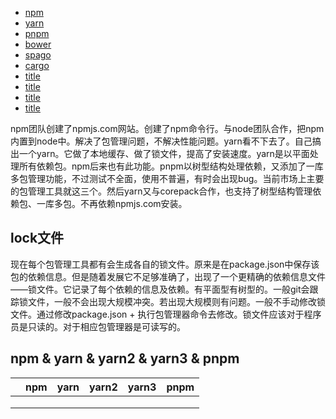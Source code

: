- [npm](/package-manager/npm/index.html)
- [yarn](/package-manager/yarn/index.html)
- [pnpm](/package-manager/pnpm/index.html)
- [bower](https://bower.io/)
- [spago]()
- [cargo](/package-manager/cargo/index.html)
- [title](/package-manager/title/index.html)
- [title](/package-manager/title/index.html)
- [title](/package-manager/title/index.html)
- [title](/package-manager/title/index.html)

npm团队创建了npmjs.com网站。创建了npm命令行。与node团队合作，把npm内置到node中。解决了包管理问题，不解决性能问题。yarn看不下去了。自己搞出一个yarn。它做了本地缓存、做了锁文件，提高了安装速度。yarn是以平面处理所有依赖包。npm后来也有此功能。pnpm以树型结构处理依赖，又添加了一库多包管理功能，不过测试不全面，使用不普遍，有时会出现bug。当前市场上主要的包管理工具就这三个。然后yarn又与corepack合作，也支持了树型结构管理依赖包、一库多包。不再依赖npmjs.com安装。  

## lock文件
现在每个包管理工具都有会生成各自的锁文件。原来是在package.json中保存该包的依赖信息。但是随着发展它不足够准确了，出现了一个更精确的依赖信息文件——锁文件。它记录了每个依赖的信息及依赖。有平面型有树型的。一般git会跟踪锁文件，一般不会出现大规模冲突。若出现大规模则有问题。一般不手动修改锁文件。通过修改package.json + 执行包管理器命令去修改。锁文件应该对于程序员是只读的。对于相应包管理器是可读写的。  

## npm & yarn & yarn2 & yarn3 & pnpm
||npm | yarn | yarn2 | yarn3 | pnpm |
|-|-|-|-|-|-|
|||||||
|||||||
|||||||